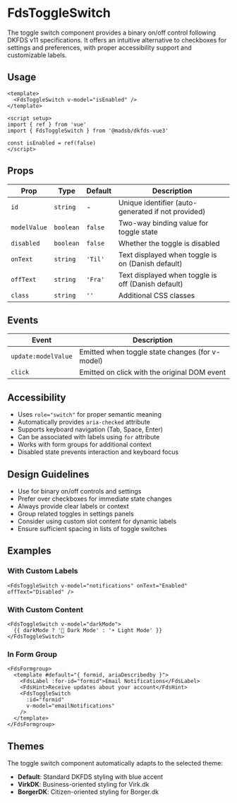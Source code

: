 # FdsToggleSwitch

The toggle switch component provides a binary on/off control following DKFDS v11 specifications. It offers an intuitive alternative to checkboxes for settings and preferences, with proper accessibility support and customizable labels.

## Usage

```vue
<template>
  <FdsToggleSwitch v-model="isEnabled" />
</template>

<script setup>
import { ref } from 'vue'
import { FdsToggleSwitch } from '@madsb/dkfds-vue3'

const isEnabled = ref(false)
</script>
```

## Props

| Prop         | Type      | Default | Description                                        |
| ------------ | --------- | ------- | -------------------------------------------------- |
| `id`         | `string`  | -       | Unique identifier (auto-generated if not provided) |
| `modelValue` | `boolean` | `false` | Two-way binding value for toggle state             |
| `disabled`   | `boolean` | `false` | Whether the toggle is disabled                     |
| `onText`     | `string`  | `'Til'` | Text displayed when toggle is on (Danish default)  |
| `offText`    | `string`  | `'Fra'` | Text displayed when toggle is off (Danish default) |
| `class`      | `string`  | `''`    | Additional CSS classes                             |

## Events

| Event               | Description                                     |
| ------------------- | ----------------------------------------------- |
| `update:modelValue` | Emitted when toggle state changes (for v-model) |
| `click`             | Emitted on click with the original DOM event    |

## Accessibility

- Uses `role="switch"` for proper semantic meaning
- Automatically provides `aria-checked` attribute
- Supports keyboard navigation (Tab, Space, Enter)
- Can be associated with labels using `for` attribute
- Works with form groups for additional context
- Disabled state prevents interaction and keyboard focus

## Design Guidelines

- Use for binary on/off controls and settings
- Prefer over checkboxes for immediate state changes
- Always provide clear labels or context
- Group related toggles in settings panels
- Consider using custom slot content for dynamic labels
- Ensure sufficient spacing in lists of toggle switches

## Examples

### With Custom Labels

```vue
<FdsToggleSwitch v-model="notifications" onText="Enabled" offText="Disabled" />
```

### With Custom Content

```vue
<FdsToggleSwitch v-model="darkMode">
  {{ darkMode ? '🌙 Dark Mode' : '☀️ Light Mode' }}
</FdsToggleSwitch>
```

### In Form Group

```vue
<FdsFormgroup>
  <template #default="{ formid, ariaDescribedby }">
    <FdsLabel :for-id="formid">Email Notifications</FdsLabel>
    <FdsHint>Receive updates about your account</FdsHint>
    <FdsToggleSwitch 
      :id="formid" 
      v-model="emailNotifications" 
    />
  </template>
</FdsFormgroup>
```

## Themes

The toggle switch component automatically adapts to the selected theme:

- **Default**: Standard DKFDS styling with blue accent
- **VirkDK**: Business-oriented styling for Virk.dk
- **BorgerDK**: Citizen-oriented styling for Borger.dk
